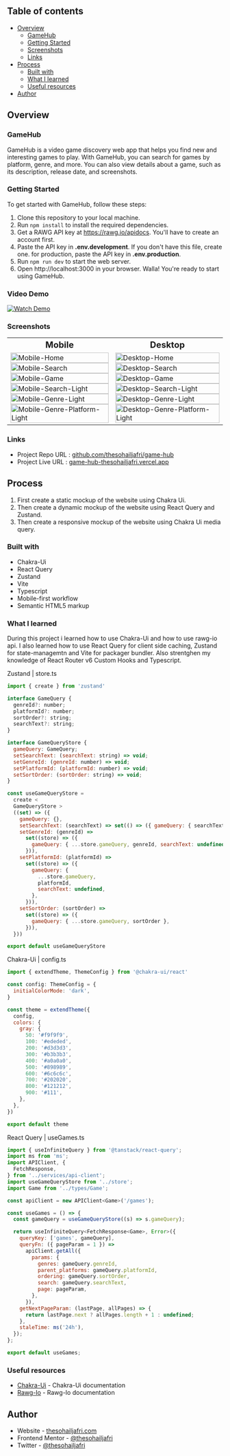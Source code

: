 ## Table of contents

- [Overview](#overview)
  - [GameHub](#gamehub)
  - [Getting Started](#getting-started)
  - [Screenshots](#screenshots)
  - [Links](#links)
- [Process](#process)
  - [Built with](#built-with)
  - [What I learned](#what-i-learned)
  - [Useful resources](#useful-resources)
- [Author](#author)

## Overview

### GameHub

GameHub is a video game discovery web app that helps you find new and interesting games to play. With GameHub, you can search for games by platform, genre, and more. You can also view details about a game, such as its description, release date, and screenshots.

### Getting Started

To get started with GameHub, follow these steps:

1. Clone this repository to your local machine.
2. Run `npm install` to install the required dependencies.
3. Get a RAWG API key at https://rawg.io/apidocs. You'll have to create an account first.
4. Paste the API key in **.env.development**. If you don't have this file, create one. for production, paste the API key in **.env.production**.
5. Run `npm run dev` to start the web server.
6. Open http://localhost:3000 in your browser. Walla! You're ready to start using GameHub.

### Video Demo

[![Watch Demo](https://i.imgur.com/FEFhQtj.png)](https://clipchamp.com/watch/Ev4yYs2Zq7c 'Watch Demo')

### Screenshots

<table border="0">
  <tr>
    <th><b style="font-size:20px">Mobile</b></th>
    <th><b style="font-size:20px">Desktop</b></th>
 	</tr>
 	<tr>
    <td>
			<img src="https://i.imgur.com/GUObIBW.png" alt="Mobile-Home" width="100%" >
			<img src="https://i.imgur.com/36X8oiU.png" alt="Mobile-Search" width="100%" >
			<img src="https://i.imgur.com/S9pdoax.png" alt="Mobile-Game" width="100%" >
	    		<img src="https://i.imgur.com/7r0AeVn.png" alt="Mobile-Search-Light" width="100%" >
			<img src="https://i.imgur.com/5C0TpeI.png" alt="Mobile-Genre-Light" width="100%" >
			<img src="https://i.imgur.com/OmplMlE.png" alt="Mobile-Genre-Platform-Light" width="100%" >
		</td>
		<td>
			<img src="https://i.imgur.com/Yctj1rY.png" alt="Desktop-Home" width="100%" >
			<img src="https://i.imgur.com/kD6YAAv.png" alt="Desktop-Search" width="100%" >
			<img src="https://i.imgur.com/FzFkZbS.png" alt="Desktop-Game" width="100%" >
			<img src="https://i.imgur.com/xhBdGEg.png" alt="Desktop-Search-Light" width="100%" >
			<img src="https://i.imgur.com/pvJnO0p.png" alt="Desktop-Genre-Light" width="100%" >
			<img src="https://i.imgur.com/UlEGkUD.png" alt="Desktop-Genre-Platform-Light" width="100%" >
		</td>
	</tr>
</table>

### Links

- Project Repo URL : [github.com/thesohailjafri/game-hub](https://github.com/thesohailjafri/game-hub)
- Project Live URL : [game-hub-thesohailjafri.vercel.app](https://game-hub-thesohailjafri.vercel.app)

## Process

1. First create a static mockup of the website using Chakra Ui.
2. Then create a dynamic mockup of the website using React Query and Zustand.
3. Then create a responsive mockup of the website using Chakra Ui media query.

### Built with

- Chakra-Ui
- React Query
- Zustand
- Vite
- Typescript
- Mobile-first workflow
- Semantic HTML5 markup

### What I learned

During this project i learned how to use Chakra-Ui and how to use rawg-io api. I also learned how to use React Query for client side caching, Zustand for state-managemtn and Vite for packager bundler. Also strentghen my knowledge of React Router v6 Custom Hooks and Typescript.

Zustand | store.ts

```js
import { create } from 'zustand'

interface GameQuery {
  genreId?: number;
  platformId?: number;
  sortOrder?: string;
  searchText?: string;
}

interface GameQueryStore {
  gameQuery: GameQuery;
  setSearchText: (searchText: string) => void;
  setGenreId: (genreId: number) => void;
  setPlatformId: (platformId: number) => void;
  setSortOrder: (sortOrder: string) => void;
}

const useGameQueryStore =
  create <
  GameQueryStore >
  ((set) => ({
    gameQuery: {},
    setSearchText: (searchText) => set(() => ({ gameQuery: { searchText } })),
    setGenreId: (genreId) =>
      set((store) => ({
        gameQuery: { ...store.gameQuery, genreId, searchText: undefined },
      })),
    setPlatformId: (platformId) =>
      set((store) => ({
        gameQuery: {
          ...store.gameQuery,
          platformId,
          searchText: undefined,
        },
      })),
    setSortOrder: (sortOrder) =>
      set((store) => ({
        gameQuery: { ...store.gameQuery, sortOrder },
      })),
  }))

export default useGameQueryStore
```

Chakra-Ui | config.ts

```js
import { extendTheme, ThemeConfig } from '@chakra-ui/react'

const config: ThemeConfig = {
  initialColorMode: 'dark',
}

const theme = extendTheme({
  config,
  colors: {
    gray: {
      50: '#f9f9f9',
      100: '#ededed',
      200: '#d3d3d3',
      300: '#b3b3b3',
      400: '#a0a0a0',
      500: '#898989',
      600: '#6c6c6c',
      700: '#202020',
      800: '#121212',
      900: '#111',
    },
  },
})

export default theme
```

React Query | useGames.ts

```js
import { useInfiniteQuery } from '@tanstack/react-query';
import ms from 'ms';
import APIClient, {
  FetchResponse,
} from '../services/api-client';
import useGameQueryStore from '../store';
import Game from '../types/Game';

const apiClient = new APIClient<Game>('/games');

const useGames = () => {
  const gameQuery = useGameQueryStore((s) => s.gameQuery);

  return useInfiniteQuery<FetchResponse<Game>, Error>({
    queryKey: ['games', gameQuery],
    queryFn: ({ pageParam = 1 }) =>
      apiClient.getAll({
        params: {
          genres: gameQuery.genreId,
          parent_platforms: gameQuery.platformId,
          ordering: gameQuery.sortOrder,
          search: gameQuery.searchText,
          page: pageParam,
        },
      }),
    getNextPageParam: (lastPage, allPages) => {
      return lastPage.next ? allPages.length + 1 : undefined;
    },
    staleTime: ms('24h'),
  });
};

export default useGames;
```

### Useful resources

- [Chakra-Ui](https://chakra-ui.com/) - Chakra-Ui documentation
- [Rawg-Io](https://rawg.io/apidocs) - Rawg-Io documentation

## Author

- Website - [thesohailjafri.com](https://thesohailjafri.com/)
- Frontend Mentor - [@thesohailjafri](https://www.frontendmentor.io/profile/thesohailjafri)
- Twitter - [@thesohailjafri](https://twitter.com/thesohailjafri)
